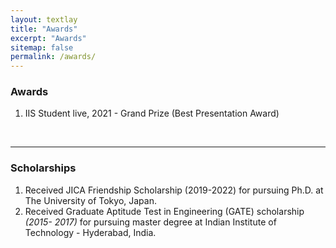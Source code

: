 ```yaml
---
layout: textlay
title: "Awards"
excerpt: "Awards"
sitemap: false
permalink: /awards/
---
```


### Awards
1. IIS Student live, 2021 - Grand Prize (Best Presentation Award)
<br>

---

### Scholarships 
1. Received JICA Friendship Scholarship (2019-2022) for pursuing Ph.D. at The University of Tokyo, Japan.
2. Received Graduate Aptitude Test in Engineering (GATE) scholarship *(2015- 2017)* for pursuing master degree at Indian Institute of Technology - Hyderabad, India.
<br>


